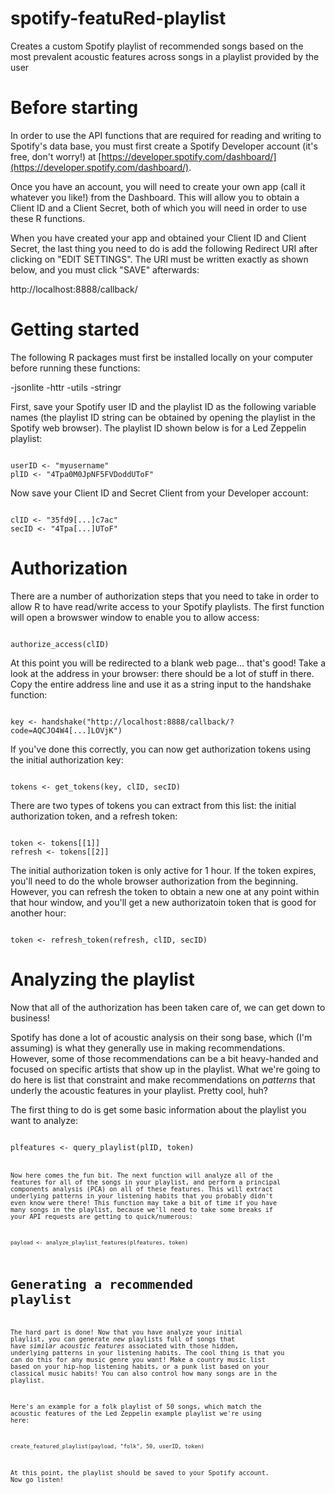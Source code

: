# spotify-featuRed-playlist
Creates a custom Spotify playlist of recommended songs based on the most prevalent acoustic features across songs in a playlist provided by the user

# Before starting
In order to use the API functions that are required for reading and writing to Spotify's data base, you must first create a Spotify Developer account (it's free, don't worry!) at [https://developer.spotify.com/dashboard/](https://developer.spotify.com/dashboard/).

Once you have an account, you will need to create your own app (call it whatever you like!) from the Dashboard. This will allow you to obtain a Client ID and a Client Secret, both of which you will need in order to use these R functions. 

When you have created your app and obtained your Client ID and Client Secret, the last thing you need to do is add the following Redirect URI after clicking on "EDIT SETTINGS". The URI must be written exactly as shown below, and you must click "SAVE" afterwards:

http://localhost:8888/callback/


# Getting started
The following R packages must first be installed locally on your computer before running these functions:

-jsonlite
-httr
-utils
-stringr

First, save your Spotify user ID and the playlist ID as the following variable names (the playlist ID string can be obtained by opening the playlist in the Spotify web browser). The playlist ID shown below is for a Led Zeppelin playlist:

<code>
userID <- "myusername"
plID <- "4Tpa0M0JpNF5FVDoddUToF"
</code>

Now save your Client ID and Secret Client from your Developer account:

<code>
clID <- "35fd9[...]c7ac"
secID <- "4Tpa[...]UToF"
</code>


# Authorization
There are a number of authorization steps that you need to take in order to allow R to have read/write access to your Spotify playlists. The first function will open a browswer window to enable you to allow access:

<code>
authorize_access(clID)
</code>

At this point you will be redirected to a blank web page... that's good! Take a look at the address in your browser: there should be a lot of stuff in there. Copy the entire address line and use it as a string input to the handshake function:

<code>
key <- handshake("http://localhost:8888/callback/?code=AQCJO4W4[...]LOVjK")
</code>

If you've done this correctly, you can now get authorization tokens using the initial authorization key:

<code>
tokens <- get_tokens(key, clID, secID)
</code>

There are two types of tokens you can extract from this list: the initial authorization token, and a refresh token:

<code>
token <- tokens[[1]]
refresh <- tokens[[2]]
</code>

The initial authorization token is only active for 1 hour. If the token expires, you'll need to do the whole browser authorization from the beginning. However, you can refresh the token to obtain a new one at any point within that hour window, and you'll get a new authorizatoin token that is good for another hour:

<code>
token <- refresh_token(refresh, clID, secID)
</code>


# Analyzing the playlist
Now that all of the authorization has been taken care of, we can get down to business! 

Spotify has done a lot of acoustic analysis on their song base, which (I'm assuming) is what they generally use in making recommendations. However, some of those recommendations can be a bit heavy-handed and focused on specific artists that show up in the playlist. What we're going to do here is list that constraint and make recommendations on <em>patterns</em> that underly the acoustic features in your playlist. Pretty cool, huh?

The first thing to do is get some basic information about the playlist you want to analyze:

<code>
plfeatures <- query_playlist(plID, token)
<code>

Now here comes the fun bit. The next function will analyze all of the features for all of the songs in your playlist, and perform a principal components analysis (PCA) on all of these features. This will extract underlying patterns in your listening habits that you probably didn't even know were there! This function may take a bit of time if you have many songs in the playlist, because we'll need to take some breaks if your API requests are getting to quick/numerous:

<code>
payload <- analyze_playlist_features(plfeatures, token)
</code>

# Generating a recommended playlist
The hard part is done! Now that you have analyze your initial playlist, you can generate <em>new</em> playlists full of songs that have <em>similar acoustic features</em> associated with those hidden, underlying patterns in your listening habits. The cool thing is that you can do this for any music genre you want! Make a country music list based on your hip-hop listening habits, or a punk list based on your classical music habits! You can also control how many songs are in the playlist.

Here's an example for a folk playlist of 50 songs, which match the acoustic features of the Led Zeppelin example playlist we're using here:

<code>
create_featured_playlist(payload, "folk", 50, userID, token)
</code>

At this point, the playlist should be saved to your Spotify account. Now go listen!